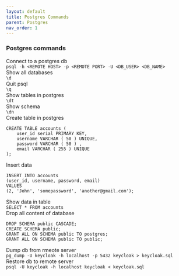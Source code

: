 ```yaml
---
layout: default
title: Postgres Commands
parent: Postgres
nav_order: 1
---
```

### Postgres commands

Connect to a postgres db   
```psql -h <REMOTE HOST> -p <REMOTE PORT> -U <DB_USER> <DB_NAME>```    
Show all databases   
```\d```    
Quit psql   
```\q```    
Show tables in postgres    
```\dt```    
Show schema   
```\dn```   
Create table in postgres    
```
CREATE TABLE accounts (
	user_id serial PRIMARY KEY,
	username VARCHAR ( 50 ) UNIQUE,
	password VARCHAR ( 50 ) ,
	email VARCHAR ( 255 ) UNIQUE 
);
```     
Insert data    
```
INSERT INTO accounts     
(user_id, username, password, email)    
VALUES    
(2, 'John', 'somepassword', 'another@gmail.com');    
```    
Show data in table    
```SELECT * FROM accounts```    
Drop all content of database   
```
DROP SCHEMA public CASCADE;   
CREATE SCHEMA public;    
GRANT ALL ON SCHEMA public TO postgres;   
GRANT ALL ON SCHEMA public TO public;    
```    
Dump db from rmeote server   
```pg_dump -U keycloak -h localhost -p 5432 keycloak > keycloak.sql```    
Restore db to remote server    
```psql -U keycloak -h localhost keycloak < keycloak.sql```    

